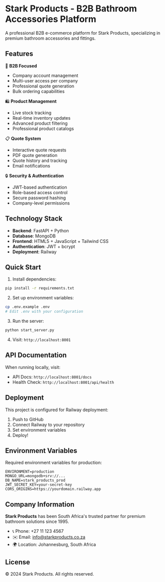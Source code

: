 # Stark Products - B2B Bathroom Accessories Platform

A professional B2B e-commerce platform for Stark Products, specializing in premium bathroom accessories and fittings.

## Features

🏢 **B2B Focused**
- Company account management
- Multi-user access per company
- Professional quote generation
- Bulk ordering capabilities

🛍️ **Product Management**
- Live stock tracking
- Real-time inventory updates
- Advanced product filtering
- Professional product catalogs

📋 **Quote System**
- Interactive quote requests
- PDF quote generation
- Quote history and tracking
- Email notifications

🔒 **Security & Authentication**
- JWT-based authentication
- Role-based access control
- Secure password hashing
- Company-level permissions

## Technology Stack

- **Backend**: FastAPI + Python
- **Database**: MongoDB
- **Frontend**: HTML5 + JavaScript + Tailwind CSS
- **Authentication**: JWT + bcrypt
- **Deployment**: Railway

## Quick Start

1. Install dependencies:
```bash
pip install -r requirements.txt
```

2. Set up environment variables:
```bash
cp .env.example .env
# Edit .env with your configuration
```

3. Run the server:
```bash
python start_server.py
```

4. Visit: `http://localhost:8001`

## API Documentation

When running locally, visit:
- API Docs: `http://localhost:8001/docs`
- Health Check: `http://localhost:8001/api/health`

## Deployment

This project is configured for Railway deployment:

1. Push to GitHub
2. Connect Railway to your repository
3. Set environment variables
4. Deploy!

## Environment Variables

Required environment variables for production:

```env
ENVIRONMENT=production
MONGO_URL=mongodb+srv://...
DB_NAME=stark_products_prod
JWT_SECRET_KEY=your-secret-key
CORS_ORIGINS=https://yourdomain.railway.app
```

## Company Information

**Stark Products** has been South Africa's trusted partner for premium bathroom solutions since 1995.

- 📞 Phone: +27 11 123 4567  
- ✉️ Email: info@starkproducts.co.za
- 🌍 Location: Johannesburg, South Africa

## License

© 2024 Stark Products. All rights reserved.
